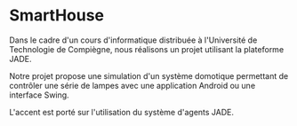 SmartHouse
==========

Dans le cadre d'un cours d'informatique distribuée à l'Université de Technologie de Compiègne, 
nous réalisons un projet utilisant la plateforme JADE.

Notre projet propose une simulation d'un système domotique permettant de contrôler une série de lampes
avec une application Android ou une interface Swing.

L'accent est porté sur l'utilisation du système d'agents JADE.
